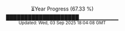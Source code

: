 <p align="center">
⏳Year Progress (67.33 %)<br>
████████████████████▁▁▁▁▁▁▁▁▁▁ <br>
<sub>Updated: Wed, 03 Sep 2025 18:04:08 GMT</sub>
</p>

